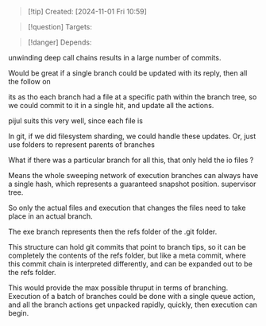 
>[!tip] Created: [2024-11-01 Fri 10:59]

>[!question] Targets: 

>[!danger] Depends: 

unwinding deep call chains results in a large number of commits.

Would be great if a single branch could be updated with its reply, then all the follow on 

its as tho each branch had a file at a specific path within the branch tree, so we could commit to it in a single hit, and update all the actions.

pijul suits this very well, since each file is 

In git, if we did filesystem sharding, we could handle these updates.
Or, just use folders to represent parents of branches

What if there was a particular branch for all this, that only held the io files ?

Means the whole sweeping network of execution branches can always have a single hash, which represents a guaranteed snapshot position.
supervisor tree.

So only the actual files and execution that changes the files need to take place in an actual branch.

The exe branch represents then the refs folder of the .git folder.

This structure can hold git commits that point to branch tips, so it can be completely the contents of the refs folder, but like a meta commit, where this commit chain is interpreted differently, and can be expanded out to be the refs folder.

This would provide the max possible thruput in terms of branching.  Execution of a batch of branches could be done with a single queue action, and all the branch actions get unpacked rapidly, quickly, then execution can begin.